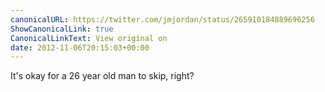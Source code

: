 ```yaml
---
canonicalURL: https://twitter.com/jmjordan/status/265910184889696256
ShowCanonicalLink: true
CanonicalLinkText: View original on
date: 2012-11-06T20:15:03+00:00
---
```

It's okay for a 26 year old man to skip, right?